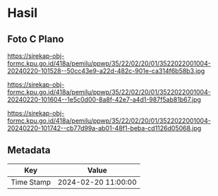 # Hasil

## Foto C Plano

https://sirekap-obj-formc.kpu.go.id/418a/pemilu/ppwp/35/22/02/20/01/3522022001004-20240220-101528--50cc43e9-a22d-482c-901e-ca314f6b58b3.jpg

https://sirekap-obj-formc.kpu.go.id/418a/pemilu/ppwp/35/22/02/20/01/3522022001004-20240220-101604--1e5c0d00-8a8f-42e7-a4d1-987f5ab81b67.jpg

https://sirekap-obj-formc.kpu.go.id/418a/pemilu/ppwp/35/22/02/20/01/3522022001004-20240220-101742--cb77d99a-ab01-48f1-beba-cd1126d05068.jpg


## Metadata

| Key        | Value               |
| ---------- | ------------------- |
| Time Stamp | 2024-02-20 11:00:00 |



